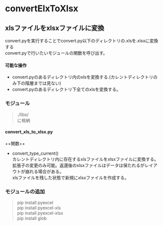 # convertElxToXlsx
xlsファイルをxlsxファイルに変換
---

convert.pyを実行することでconvert.py以下のディレクトリの.xlsを.xlsxに変換する  
convert.pyで行いたいモジュールの関数を呼び出す。  
#### 可能な操作  
- convert.pyのあるディレクトリ内のxlsを変換する.(カレントディレクトリのみ下の階層までは見ない)  
- convert.pyのあるディレクトリ下全てのxlsを変換する。  

### モジュール  
> ./libs/  
に格納


#### convert_xls_to_xlsx.py  
++関数++  

- convert_type_current()  
カレントディレクトリ内に存在するxlsファイルをxlsxファイルに変換する。  
拡張子の変更のみ可能。返還後のxlsxファイルはデータは保たれるがレイアウトが崩れる場合がある。  
xlsファイルを残した状態で新規にxlsxファイルを作成する。  

### モジュールの追加  
> pip install pyexcel  
> pip install pyexcel-xls  
> pip install pyexcel-xlsx  
> pip install glob  
